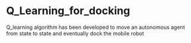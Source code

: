 # Q_Learning_for_docking
Q_learning algorithm has been developed to move an autonomous agent from state to state and eventually dock the mobile robot

